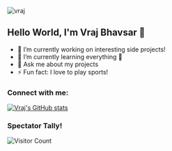 ![vraj](https://user-images.githubusercontent.com/69980892/133011258-3657d1a3-1ce2-45b4-bffe-6ca5e5c0a7b9.png)


## Hello World, I'm Vraj Bhavsar 👋

- 🔭 I’m currently working on interesting side projects!
- 🌱 I’m currently learning everything 🤣
- 💬 Ask me about my projects
- ⚡ Fun fact: I love to play sports!

### Connect with me: 

[![Vraj's GitHub stats](https://github-readme-stats.vercel.app/api?username=vraj137)](https://github.com/vraj137)


### Spectator Tally!
![Visitor Count](https://profile-counter.glitch.me/{vraj137}/count.svg)







